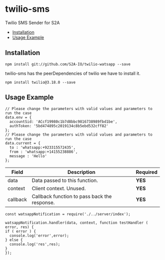 # twilio-sms
Twilio SMS Sender for S2A
- [Installation](#installation)
- [Usage Example](#usage-example)

## Installation
  ```
npm install git://github.com/S2A-IO/twilio-watsapp --save
  ```
twilio-sms has the peerDependencies of twilio we have to install it.
```
npm install twilio@3.18.0 --save
```
## Usage Example
```
// Please change the parameters with valid values and parameters to run the case
data.env = {
  accountSid: 'ACcf19980c1b7d8bbc9816738989fbd1be',
  authToken: '5bd474895c2019134c8b5ebd532cff82'
};
// Please change the parameters with valid values and parameters to run the case
data.current = {
  to : 'whatsapp:+923315572435',
  from : 'whatsapp:+14155238886',
  message : 'Hello'
};
```

| Field    | Description      | Required       |
|----------|-------------|----------------|
| data   | Data passed to this function.  | **YES** |
| context      | Client context. Unused. | **YES** |
| callback      | Callback function to pass back the response. | **YES** |
  ```
const watsappNotification = require('./../server/index');

watsappNotification.handler(data, context, function testHandler ( error, res) {
  if ( error ) {
    console.log('error',error);
  } else {
    console.log('res',res);
  }
});
  ```
